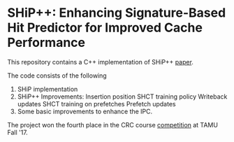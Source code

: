 # SHiP++: Enhancing Signature-Based Hit Predictor for Improved Cache Performance

This repository contains a C++ implementation of SHiP++ [paper](https://web.archive.org/web/20170908221217/http://crc2.ece.tamu.edu/submaterial/Ship++.pdf).

The code consists of the following
1. SHiP implementation
2. SHiP++ Improvements: 
      Insertion position
      SHCT training policy
      Writeback updates
      SHCT training on prefetches
      Prefetch updates
3. Some basic improvements to enhance the IPC.


The project won the fourth place in the CRC course [competition](http://faculty.cse.tamu.edu/djimenez/614/winner2.html) at TAMU Fall '17.
